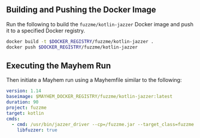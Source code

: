 ## Building and Pushing the Docker Image

Run the following to build the `fuzzme/kotlin-jazzer` Docker image and push it to a specified Docker registry.

```sh
docker build -t $DOCKER_REGISTRY/fuzzme/kotlin-jazzer .
docker push $DOCKER_REGISTRY/fuzzme/kotlin-jazzer
```

## Executing the Mayhem Run

Then initiate a Mayhem run using a Mayhemfile similar to the following:

```yaml
version: 1.14
baseimage: $MAYHEM_DOCKER_REGISTRY/fuzzme/kotlin-jazzer:latest
duration: 90
project: fuzzme
target: kotlin
cmds:
  - cmd: /usr/bin/jazzer_driver --cp=/fuzzme.jar --target_class=fuzzme.FuzzmeKt
    libfuzzer: true
```
